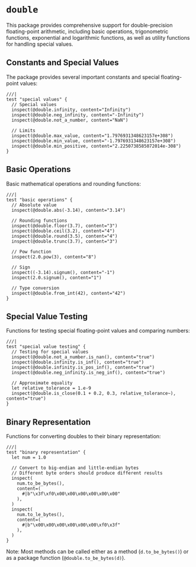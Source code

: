 # `double`

This package provides comprehensive support for double-precision floating-point arithmetic, including basic operations, trigonometric functions, exponential and logarithmic functions, as well as utility functions for handling special values.

## Constants and Special Values

The package provides several important constants and special floating-point values:

```moonbit
///|
test "special values" {
  // Special values
  inspect(@double.infinity, content="Infinity")
  inspect(@double.neg_infinity, content="-Infinity")
  inspect(@double.not_a_number, content="NaN")

  // Limits
  inspect(@double.max_value, content="1.7976931348623157e+308")
  inspect(@double.min_value, content="-1.7976931348623157e+308")
  inspect(@double.min_positive, content="2.2250738585072014e-308")
}
```

## Basic Operations

Basic mathematical operations and rounding functions:

```moonbit
///|
test "basic operations" {
  // Absolute value
  inspect(@double.abs(-3.14), content="3.14")

  // Rounding functions
  inspect(@double.floor(3.7), content="3")
  inspect(@double.ceil(3.2), content="4")
  inspect(@double.round(3.5), content="4")
  inspect(@double.trunc(3.7), content="3")

  // Pow function
  inspect(2.0.pow(3), content="8")

  // Sign
  inspect((-3.14).signum(), content="-1")
  inspect(2.0.signum(), content="1")

  // Type conversion
  inspect(@double.from_int(42), content="42")
}
```

## Special Value Testing

Functions for testing special floating-point values and comparing numbers:

```moonbit
///|
test "special value testing" {
  // Testing for special values
  inspect(@double.not_a_number.is_nan(), content="true")
  inspect(@double.infinity.is_inf(), content="true")
  inspect(@double.infinity.is_pos_inf(), content="true")
  inspect(@double.neg_infinity.is_neg_inf(), content="true")

  // Approximate equality
  let relative_tolerance = 1.e-9
  inspect(@double.is_close(0.1 + 0.2, 0.3, relative_tolerance~), content="true")
}
```

## Binary Representation

Functions for converting doubles to their binary representation:

```moonbit
///|
test "binary representation" {
  let num = 1.0

  // Convert to big-endian and little-endian bytes
  // Different byte orders should produce different results
  inspect(
    num.to_be_bytes(),
    content=(
      #|b"\x3f\xf0\x00\x00\x00\x00\x00\x00"
    ),
  )
  inspect(
    num.to_le_bytes(),
    content=(
      #|b"\x00\x00\x00\x00\x00\x00\xf0\x3f"
    ),
  )
}
```

Note: Most methods can be called either as a method (`d.to_be_bytes()`) or as a package function (`@double.to_be_bytes(d)`).


